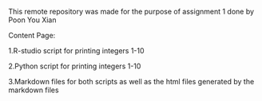 This remote repository was made for the purpose of assignment 1 done by Poon You Xian

Content Page:


1.R-studio script for printing integers 1-10

2.Python script for printing integers 1-10

3.Markdown files for both scripts as well as the html files generated by the markdown files
